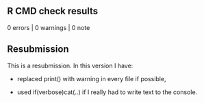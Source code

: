 ## R CMD check results

0 errors | 0 warnings | 0 note

## Resubmission
This is a resubmission. In this version I have:

* replaced print() with warning in every file if possible,

* used if(verbose)cat(..) if I really had to write text to the console.
